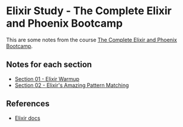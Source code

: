 # Elixir Study - The Complete Elixir and Phoenix Bootcamp

This are some notes from the course [The Complete Elixir and Phoenix Bootcamp](https://www.udemy.com/course/the-complete-elixir-and-phoenix-bootcamp-and-tutorial).

## Notes for each section

- [Section 01 - Elixir Warmup](section-01/README.md)
- [Section 02 - Elixir's Amazing Pattern Matching](section-02/README.md)

## References

- [Elixir docs](https://hexdocs.pm/elixir)
